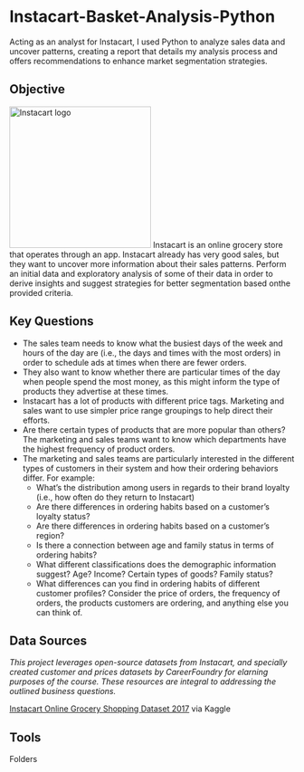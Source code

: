 # Instacart-Basket-Analysis-Python
Acting as an analyst for Instacart, I used Python to analyze sales data and uncover patterns, creating a report that details my analysis process and offers recommendations to enhance market segmentation strategies.
## Objective
<img src="https://encrypted-tbn0.gstatic.com/images?q=tbn:ANd9GcQrpZAiB2XGiFM3YNa_7D8aXCKNmrKwhOBflQ&s" alt="Instacart logo" width="250">
Instacart is an online grocery store that operates through an app. Instacart already has very good sales, but they want to uncover more information about their sales patterns. Perform an initial data and exploratory analysis of some of their data in order to derive insights and suggest strategies for better segmentation based onthe provided criteria.

## Key Questions
- The sales team needs to know what the busiest days of the week and hours of the day are (i.e., the days and times with the most orders) in order to schedule ads at times when there are fewer orders.
- They also want to know whether there are particular times of the day when people  spend the most money, as this might inform the type of products they advertise at these times.
- Instacart has a lot of products with different price tags. Marketing and sales want to use simpler price range groupings to help direct their efforts.
- Are there certain types of products that are more popular than others? The marketing and sales teams want to know which departments have the highest frequency of product orders.
- The marketing and sales teams are particularly interested in the different types of customers in their system and how their ordering behaviors differ. For example:
   -  What’s the distribution among users in regards to their brand loyalty (i.e., how often do they return to Instacart)
   -  Are there differences in ordering habits based on a customer’s loyalty status?
   -  Are there differences in ordering habits based on a customer’s region?
   -  Is there a connection between age and family status in terms of ordering habits?
   - What different classifications does the demographic information suggest? Age? Income? Certain types of goods? Family status?
   - What differences can you find in ordering habits of different customer profiles? Consider the price of orders, the frequency of orders, the products customers are ordering, and anything else you can think of.
## Data Sources
_This project leverages open-source datasets from Instacart, and specially created customer and prices datasets by CareerFoundry for elarning purposes of the course. These resources are integral to addressing the outlined business questions._

[Instacart Online Grocery Shopping Dataset 2017](https://www.kaggle.com/datasets/psparks/instacart-market-basket-analysis/data?select=departments.csv) via Kaggle

## Tools

Folders
